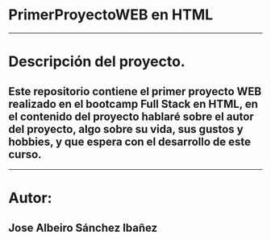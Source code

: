 # PrimerProyectoWEB en HTML

---

# Descripción del proyecto.

## Este repositorio contiene el primer proyecto WEB realizado en el bootcamp Full Stack en HTML, en el contenido del proyecto hablaré sobre el autor del proyecto, algo sobre su vida, sus gustos y hobbies, y que espera con el desarrollo de este curso.

---

# Autor:

## Jose Albeiro Sánchez Ibañez
